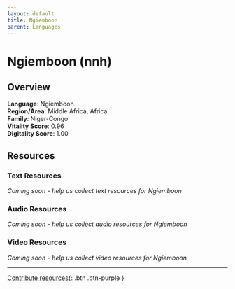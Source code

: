 ```yaml
---
layout: default
title: Ngiemboon
parent: Languages
---
```


# Ngiemboon (nnh)

## Overview

**Language**: Ngiemboon  
**Region/Area**: Middle Africa, Africa  
**Family**: Niger-Congo  
**Vitality Score**: 0.96  
**Digitality Score**: 1.00  

## Resources

### Text Resources
*Coming soon - help us collect text resources for Ngiemboon*

### Audio Resources
*Coming soon - help us collect audio resources for Ngiemboon*

### Video Resources
*Coming soon - help us collect video resources for Ngiemboon*

---

[Contribute resources](https://fairtrain.github.io/){: .btn .btn-purple }

